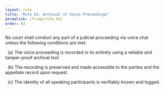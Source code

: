 ```yaml
---
layout: rule
title: "Rule 63. Archival of Voice Proceedings"
permalink: /frcmp/rule_63/
order: 63
---
```


No court shall conduct any part of a judicial proceeding via voice chat unless the following conditions are met:

&nbsp;&nbsp;(a) The voice proceeding is recorded in its entirety using a reliable and tamper-proof archival tool.

&nbsp;&nbsp;(b) The recording is preserved and made accessible to the parties and the appellate record upon request.

&nbsp;&nbsp;(c) The identity of all speaking participants is verifiably known and logged.
